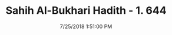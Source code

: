 ---
title        : "Sahih Al-Bukhari Hadith - 1. 644"
date         : 7/25/2018 1:51:00 PM
draft        : false
type         : "hadith"
layout       : "hadith"
BookCode     : "SHB"
VolumeNumber : "1"
HadithNumber : "644"
categories  :  ["Adhan-Doing domestic work after Iqama is pronounced"]
tags  :  ["Al Aswad"]
---